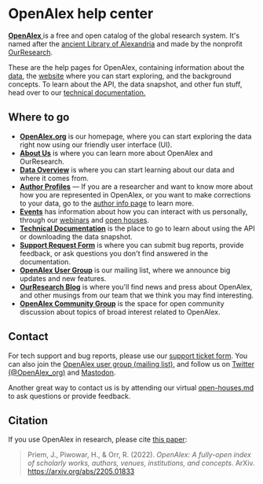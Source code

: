 # OpenAlex help center

[**OpenAlex** ](https://openalex.org)is a free and open catalog of the global research system. It's named after the [ancient Library of Alexandria](https://en.wikipedia.org/wiki/Library\_of\_Alexandria) and made by the nonprofit [OurResearch](https://ourresearch.org/).

These are the help pages for OpenAlex, containing information about the [data](broken-reference), the [website](https://openalex.org) where you can start exploring, and the background concepts. To learn about the API, the data snapshot, and other fun stuff, head over to our [technical documentation.](https://docs.openalex.org)

## Where to go

* [**OpenAlex.org**](https://openalex.org) is our homepage, where you can start exploring the data right now using our friendly user interface (UI).
* [**About Us**](about-us.md) is where you can learn more about OpenAlex and OurResearch.
* [**Data Overview**](broken-reference) is where you can start learning about our data and where it comes from.
* [**Author Profiles**](how-it-works/authors.md) — If you are a researcher and want to know more about how you are represented in OpenAlex, or you want to make corrections to your data, go to the [author info page](how-it-works/authors.md) to learn more.
* [**Events**](events/) has information about how you can interact with us personally, through our [webinars](events/webinars.md) and [open houses](events/open-houses.md).
* [**Technical Documentation**](https://docs.openalex.org) is the place to go to learn about using the API or downloading the data snapshot.
* [**Support Request Form**](https://openalex.org/feedback) is where you can submit bug reports, provide feedback, or ask questions you don't find answered in the documentation.
* [**OpenAlex User Group**](https://groups.google.com/g/openalex-users) is our mailing list, where we announce big updates and new features.
* [**OurResearch Blog**](https://blog.ourresearch.org) is where you'll find news and press about OpenAlex, and other musings from our team that we think you may find interesting.
* [**OpenAlex Community Group**](https://groups.google.com/g/openalex-community) is the space for open community discussion about topics of broad interest related to OpenAlex.

## Contact

For tech support and bug reports, please use our [support ticket form](https://openalex.org/feedback). You can also join the [OpenAlex user group (mailing list)](https://groups.google.com/g/openalex-users), and follow us on [Twitter (@OpenAlex\_org)](https://twitter.com/openalex\_org) and [Mastodon](https://mastodon.social/@OpenAlex).

Another great way to contact us is by attending our virtual [open-houses.md](events/open-houses.md "mention") to ask questions or provide feedback.

## Citation

If you use OpenAlex in research, please cite [this paper](https://arxiv.org/abs/2205.01833):

> Priem, J., Piwowar, H., & Orr, R. (2022). _OpenAlex: A fully-open index of scholarly works, authors, venues, institutions, and concepts_. ArXiv. https://arxiv.org/abs/2205.01833
